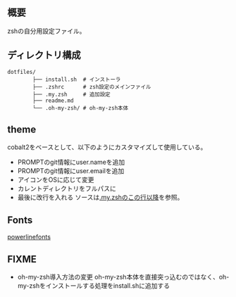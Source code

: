 ## 概要
zshの自分用設定ファイル。  

## ディレクトリ構成
```
dotfiles/
        ├── install.sh  # インストーラ
        ├── .zshrc      # zsh設定のメインファイル
        ├── .my.zsh     # 追加設定
        ├── readme.md
        └── .oh-my-zsh/ # oh-my-zsh本体
```

## theme
cobalt2をベースとして、以下のようにカスタマイズして使用している。
- PROMPTのgit情報にuser.nameを追加
- PROMPTのgit情報にuser.emailを追加
- アイコンをOSに応じて変更
- カレントディレクトリをフルパスに
- 最後に改行を入れる
ソースは[.my.zshのこの行以降](https://github.com/ukiuki-engineer/dotfiles/blob/master/.my.zsh#L22)を参照。

## Fonts
[powerlinefonts](https://github.com/powerline/fonts)

## FIXME
- oh-my-zsh導入方法の変更
oh-my-zsh本体を直接突っ込むのではなく、oh-my-zshをインストールする処理をinstall.shに追加する
